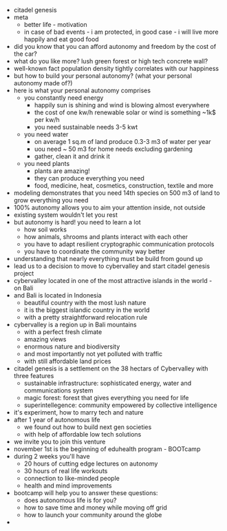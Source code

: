 - citadel genesis
- meta
	- better life - motivation
	- in case of bad events - i am protected, in good case - i will live more happily and eat good food
- did you know that you can afford autonomy and freedom by the cost of the car?
- what do you like more? lush green forest or high tech concrete wall?
- well-known fact population density tightly correlates with our happiness
- but how to build your personal autonomy? (what your personal autonomy made of?)
- here is what your personal autonomy comprises
	- you constantly need energy
		- happily sun is shining and wind is blowing almost everywhere
		- the cost of one kw/h renewable solar or wind is something ~1k$ per kw/h
		- you need sustainable needs 3-5 kwt
	- you need water
		- on average 1 sq.m of land produce 0.3-3 m3 of water per year
		- uou need ~ 50 m3 for home needs excluding gardening
		- gather, clean it and drink it
	- you need plants
		- plants are amazing!
		- they can produce everything you need
		- food, medicine, heat, cosmetics, construction, textile and more
- modeling demonstrates that you need 14th species on 500 m3 of land to grow everything you need
- 100% autonomy allows you to aim your attention inside, not outside
- existing system wouldn't let you rest
- but autonomy is hard! you need to learn a lot
	- how soil works
	- how animals, shrooms and plants interact with each other
	- you have to adapt resilient cryptographic communication protocols
	- you have to coordinate the community way better
- understanding that nearly everything must be build from gound up
- lead us to a decision to move to cybervalley and start citadel genesis project
- cybervalley located in one of the most attractive islands in the world - on Bali
- and Bali is located in Indonesia
	- beautiful country with the most lush nature
	- it is the biggest islandic country in the world
	- with a pretty straightforward relocation rule
- cybervalley is a region up in Bali mountains
	- with a perfect fresh climate
	- amazing views
	- enormous nature and biodiversity
	- and most importantly not yet polluted with traffic
	- with still affordable land prices
- citadel genesis is a settlement on the 38 hectars of Cybervalley with three features
	- sustainable infrastructure: sophisticated energy, water and communications system
	- magic forest: forest that gives everything you need for life
	- superintellegence: community empowered by collective intelligence
- it's experiment, how to marry tech and nature
- after 1 year of autonomous life
	- we found out how to build next gen societies
	- with help of affordable low tech solutions
- we invite you to join this venture
- november 1st is the beginning of eduhealth program - BOOTcamp
- during 2 weeks you'll have
	- 20 hours of cutting edge lectures on autonomy
	- 30 hours of real life workouts
	- connection to like-minded people
	- health and mind improvements
- bootcamp will help you to answer these questions:
	- does autonomous life is for you?
	- how to save time and money while moving off grid
	- how to launch your community around the globe
-
